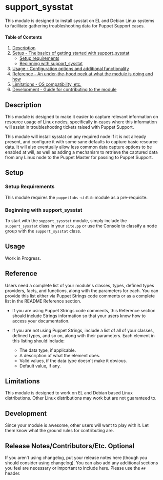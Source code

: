 
# support_sysstat

This module is designed to install sysstat on EL and Debian Linux systems to facilitate gathering troubleshooting data for Puppet Support cases.





#### Table of Contents

1. [Description](#description)
2. [Setup - The basics of getting started with support_sysstat](#setup)
    * [Setup requirements](#setup-requirements)
    * [Beginning with support_sysstat](#beginning-with-support_sysstat)
3. [Usage - Configuration options and additional functionality](#usage)
4. [Reference - An under-the-hood peek at what the module is doing and how](#reference)
5. [Limitations - OS compatibility, etc.](#limitations)
6. [Development - Guide for contributing to the module](#development)

## Description

This module is designed to make it easier to capture relevant information on resource usage of Linux nodes, specifically in cases where this information will assist in troubleshooting tickets raised with Puppet Support.

This module will install sysstat on any required node if it is not already present, and configure it with some sane defaults to capture basic resource data. It will also eventually allow less common data capture options to be enabled at will, as well as adding a mechanism to retrieve the captured data from any Linux node to the Puppet Master for passing to Puppet Support.

## Setup


### Setup Requirements

This module requires the `puppetlabs-stdlib` module as a pre-requisite.


### Beginning with support_sysstat

To start with the `support_sysstat` module, simply include the `support_sysstat` class in your `site.pp` or use the Console to classify a node group with the `support_sysstat` class.

## Usage

Work in Progress.

## Reference

Users need a complete list of your module's classes, types, defined types providers, facts, and functions, along with the parameters for each. You can provide this list either via Puppet Strings code comments or as a complete list in the README Reference section.

* If you are using Puppet Strings code comments, this Reference section should include Strings information so that your users know how to access your documentation.

* If you are not using Puppet Strings, include a list of all of your classes, defined types, and so on, along with their parameters. Each element in this listing should include:

  * The data type, if applicable.
  * A description of what the element does.
  * Valid values, if the data type doesn't make it obvious.
  * Default value, if any.

## Limitations

This module is designed to work on EL and Debian based Linux distributions. Other Linux distributions may work but are not guaranteed to.

## Development

Since your module is awesome, other users will want to play with it. Let them know what the ground rules for contributing are.

## Release Notes/Contributors/Etc. **Optional**

If you aren't using changelog, put your release notes here (though you should consider using changelog). You can also add any additional sections you feel are necessary or important to include here. Please use the `## ` header.
